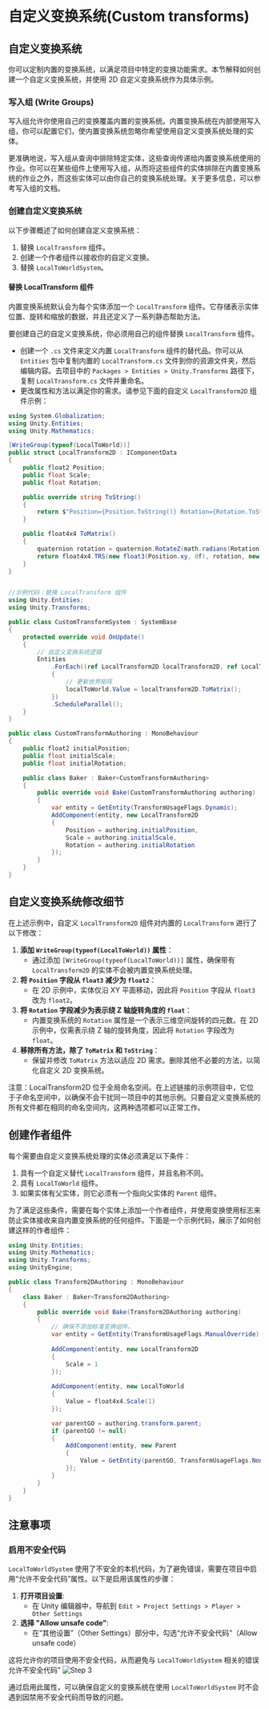 # 自定义变换系统(Custom transforms)

## 自定义变换系统

你可以定制内置的变换系统，以满足项目中特定的变换功能需求。本节解释如何创建一个自定义变换系统，并使用 2D 自定义变换系统作为具体示例。

### 写入组 (Write Groups)

写入组允许你使用自己的变换覆盖内置的变换系统。内置变换系统在内部使用写入组，你可以配置它们，使内置变换系统忽略你希望使用自定义变换系统处理的实体。

更准确地说，写入组从查询中排除特定实体，这些查询传递给内置变换系统使用的作业。你可以在某些组件上使用写入组，从而将这些组件的实体排除在内置变换系统的作业之外，而这些实体可以由你自己的变换系统处理。关于更多信息，可以参考写入组的文档。

### 创建自定义变换系统

以下步骤概述了如何创建自定义变换系统：

1. 替换 `LocalTransform` 组件。
2. 创建一个作者组件以接收你的自定义变换。
3. 替换 `LocalToWorldSystem`。

#### 替换 LocalTransform 组件

内置变换系统默认会为每个实体添加一个 `LocalTransform` 组件。它存储表示实体位置、旋转和缩放的数据，并且还定义了一系列静态帮助方法。

要创建自己的自定义变换系统，你必须用自己的组件替换 `LocalTransform` 组件。

* 创建一个 `.cs` 文件来定义内置 `LocalTransform` 组件的替代品。你可以从 `Entities` 包中复制内置的 `LocalTransform.cs` 文件到你的资源文件夹，然后编辑内容。去项目中的 `Packages > Entities > Unity.Transforms` 路径下，复制 `LocalTransform.cs` 文件并重命名。
* 更改属性和方法以满足你的需求。请参见下面的自定义 `LocalTransform2D` 组件示例：

```csharp
using System.Globalization;
using Unity.Entities;
using Unity.Mathematics;

[WriteGroup(typeof(LocalToWorld))]
public struct LocalTransform2D : IComponentData
{
    public float2 Position;
    public float Scale;
    public float Rotation;

    public override string ToString()
    {
        return $"Position={Position.ToString()} Rotation={Rotation.ToString()} Scale={Scale.ToString(CultureInfo.InvariantCulture)}";
    }

    public float4x4 ToMatrix()
    {
        quaternion rotation = quaternion.RotateZ(math.radians(Rotation));
        return float4x4.TRS(new float3(Position.xy, 0f), rotation, new float3(Scale, Scale, 1f));
    }
}


//示例代码：替换 LocalTransform 组件
using Unity.Entities;
using Unity.Transforms;

public class CustomTransformSystem : SystemBase
{
    protected override void OnUpdate()
    {
        // 自定义变换系统逻辑
        Entities
            .ForEach((ref LocalTransform2D localTransform2D, ref LocalToWorld localToWorld) =>
            {
                // 更新世界矩阵
                localToWorld.Value = localTransform2D.ToMatrix();
            })
            .ScheduleParallel();
    }
}

public class CustomTransformAuthoring : MonoBehaviour
{
    public float2 initialPosition;
    public float initialScale;
    public float initialRotation;

    public class Baker : Baker<CustomTransformAuthoring>
    {
        public override void Bake(CustomTransformAuthoring authoring)
        {
            var entity = GetEntity(TransformUsageFlags.Dynamic);
            AddComponent(entity, new LocalTransform2D
            {
                Position = authoring.initialPosition,
                Scale = authoring.initialScale,
                Rotation = authoring.initialRotation
            });
        }
    }
}

```

## 自定义变换系统修改细节

在上述示例中，自定义 `LocalTransform2D` 组件对内置的 `LocalTransform` 进行了以下修改：

1. **添加 `WriteGroup(typeof(LocalToWorld))` 属性**：
   * 通过添加 `[WriteGroup(typeof(LocalToWorld))]` 属性，确保带有 `LocalTransform2D` 的实体不会被内置变换系统处理。
2. **将 `Position` 字段从 `float3` 减少为 `float2`**：
   * 在 2D 示例中，实体仅沿 XY 平面移动，因此将 `Position` 字段从 `float3` 改为 `float2`。
3. **将 `Rotation` 字段减少为表示绕 Z 轴旋转角度的 `float`**：
   * 内置变换系统的 `Rotation` 属性是一个表示三维空间旋转的四元数。在 2D 示例中，仅需表示绕 Z 轴的旋转角度，因此将 `Rotation` 字段改为 `float`。
4. **移除所有方法，除了 `ToMatrix` 和 `ToString`**：
   * 保留并修改 `ToMatrix` 方法以适应 2D 需求。删除其他不必要的方法，以简化自定义 2D 变换系统。

注意：LocalTransform2D 位于全局命名空间。在上述链接的示例项目中，它位于子命名空间中，以确保不会干扰同一项目中的其他示例。只要自定义变换系统的所有文件都在相同的命名空间内，这两种选项都可以正常工作。

## 创建作者组件

每个需要由自定义变换系统处理的实体必须满足以下条件：

1. 具有一个自定义替代 `LocalTransform` 组件，并且名称不同。
2. 具有 `LocalToWorld` 组件。
3. 如果实体有父实体，则它必须有一个指向父实体的 `Parent` 组件。

为了满足这些条件，需要在每个实体上添加一个作者组件，并使用变换使用标志来防止实体接收来自内置变换系统的任何组件。下面是一个示例代码，展示了如何创建这样的作者组件：

```csharp
using Unity.Entities;
using Unity.Mathematics;
using Unity.Transforms;
using UnityEngine;

public class Transform2DAuthoring : MonoBehaviour
{
    class Baker : Baker<Transform2DAuthoring>
    {
        public override void Bake(Transform2DAuthoring authoring)
        {
            // 确保不添加标准变换组件。
            var entity = GetEntity(TransformUsageFlags.ManualOverride);
            
            AddComponent(entity, new LocalTransform2D
            {
                Scale = 1
            });
            
            AddComponent(entity, new LocalToWorld
            {
                Value = float4x4.Scale(1)
            });

            var parentGO = authoring.transform.parent;
            if (parentGO != null)
            {
                AddComponent(entity, new Parent
                {
                    Value = GetEntity(parentGO, TransformUsageFlags.None)
                });
            }
        }
    }
}
```

## 注意事项

### 启用不安全代码

`LocalToWorldSystem` 使用了不安全的本机代码，为了避免错误，需要在项目中启用“允许不安全代码”属性。以下是启用该属性的步骤：

1. **打开项目设置**:
   * 在 Unity 编辑器中，导航到 `Edit > Project Settings > Player > Other Settings`
2. **选择 "Allow unsafe code"**:
   * 在“其他设置”（Other Settings）部分中，勾选“允许不安全代码”（Allow unsafe code）

这将允许你的项目使用不安全代码，从而避免与 `LocalToWorldSystem` 相关的错误允许不安全代码” ![Step 3](https://docs.unity3d.com/uploads/Main/UnsafeCodeOption.png)

通过启用此属性，可以确保自定义的变换系统在使用 `LocalToWorldSystem` 时不会遇到因禁用不安全代码而导致的问题。
